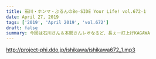 ```yaml
---
title: 石川・ホンマ・ぶるんのBe-SIDE Your Life! vol.672-1
date: April 27, 2019
tags: ['2019', 'April 2019', 'vol.672']
draft: false
summary: 今回は石川さん＆本間さんレオなるど、長ぇー打上げKAGAWA
---
```


http://project-phi.ddo.jp/ishikawa/ishikawa672_1.mp3